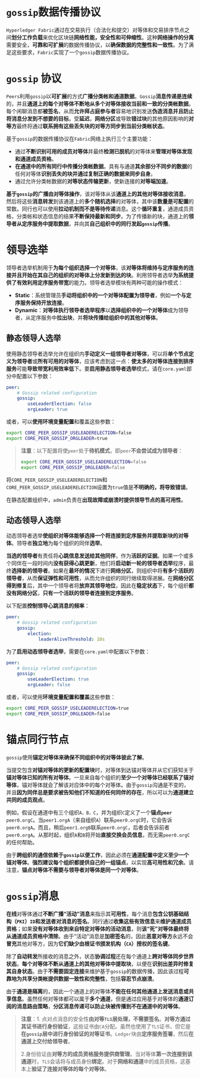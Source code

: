 # `gossip`数据传播协议

`Hyperledger Fabric`通过在交易执行（合法化和提交）对等体和交易排序节点之间**划分工作负载**来优化区块链**网络性能，安全性和可伸缩性**。这种**网络操作的分离**需要安全，**可靠和可扩展**的数据传播协议，以**确保数据的完整性和一致性**。为了满足这些要求，`Fabric`实现了一个`gossip`数据传播协议。

# `gossip` 协议

`Peers`利用`gossip`以**可扩展**的方式**广播分类帐和通道数据**。`Gossip`**消息传递是连续**的，并且**通道上的每个对等体不断地从多个对等体接收当前和一致的分类帐数据**。每个闲聊消息都**被签名**，从而**允许拜占庭参与者**容易地识别发送**伪造消息并且防止将消息分发到不想要的目标**。受**延迟**，**网络分区**或导致**错过块**的其他原因影响的**对等方**最终将通过**联系拥有这些丢失块的对等方同步到当前分类帐状态**。

基于`gossip`的数据传播协议在`Fabric`网络上执行三个主要功能：

+ 通过**不断识别可用的成员对等体**并最终**检测已脱机**的对等体来**管理对等体发现和通道成员资格**。
+ **在通道中的所有同行中传播分类帐数据**。具有与通道**其余部分不同步的数据**的任何对等体**识别丢失的块并通过复制正确的数据来同步自身**。
+ 通过允许分类帐数据的**对等状态传输更新**，使新连接的**对等端加速**。

**基于`gossip`的广播由对等体操作**，该对等体从该**通道上的其他对等体接收消息**，然后将这些**消息转发**到该通道上的**多个随机选择**的对等体，其中该**数量是可配置**的常数。同行也可以使用**拉动机制而不是等待传递**消息。这个**循环重复**，通道成员资格，分类帐和状态信息的结果**不断保持最新和同步**。为了传播新的块，通道上的**领导者从定序服务中提取数据**，并向其**自己组织中的同行发起`gossip`传播**。

# 领导选举

领导者选举机制用于**为每个组织选择一个对等体**，该**对等体将维持与定序服务的连接并且开始在其自己的组织的对等体上分发新到达的块**。利用领导者选举**为系统提供了有效利用定序服务带宽**的能力。领导者选举模块有两种可能的操作模式：

+ **Static**：系统管理员**手动将组织中的一个对等体配置为领导者**，例如**一个与定序服务保持开放连接**。
+ **Dynamic**：**对等体执行领导者选举程序**以**选择组织中的一个对等体**成为领导者，从定序服务中**拉出块**，并**将块传播给组织中的其他对等体**。

## 静态领导人选举

使用静态领导者选举允许在组织内**手动定义一组领导者对等体**，可以将**单个节点定义为领导者**或**所有可用的对等体**，应该考虑到这一点：**使太多的对等体连接到排序服务**可能**导致带宽利用效率低**下。要**启用静态领导者选举**模式，请在`core.yaml`部分中配置以下参数：

```yaml
peer:
    # Gossip related configuration
    gossip:
        useLeaderElection: false
        orgLeader: true
```

或者，可以**使用环境变量配置**和覆盖这些参数：

```sh
export CORE_PEER_GOSSIP_USELEADERELECTION=false
export CORE_PEER_GOSSIP_ORGLEADER=true
```

> **注意**：以下配置将使`peer`处于**待机模式**，即`peer`**不会尝试成为领导者**：
>
> ```sh
> export CORE_PEER_GOSSIP_USELEADERELECTION=false
> export CORE_PEER_GOSSIP_ORGLEADER=false
> ```

将`CORE_PEER_GOSSIP_USELEADERELECTION`和`CORE_PEER_GOSSIP_USELEADERELECTION`设置为`true`值是**不明确的，将导致错误**。

在静态配置组织中，`admin`负责在**出现故障或崩溃时提供领导节点的高可用性**。

## 动态领导人选举

动态领导者选举**使组织对等体能够选择一个将连接到定序服务并提取新块的对等体**。领导者**独立地**为每个组织的同伴**选举**。

**当选的领导者**有责任将**心跳信息发送给其他同伴**，作为**活跃的证据**。如果一个或多个同伴在一段时间内**没有获得心跳更新**，他们将**启动新一轮的领导者选举**程序，最终**选择新的领导者**。如果在**最坏的情况**下进行**网络分区**，则组织中将**有多个活跃的领导者**，从而**保证弹性和可用性**，从而允许组织的同行继续取得进展。在**网络分区得到修复**后，其中一个领导者将**放弃其领导地位**，因此在**稳定状态**下，每个组织**都没有网络分区**，**只有一个活跃的领导者连接到定序服务**。

以下配置**控制领导心跳消息的频率**：

```yaml
peer:
    # Gossip related configuration
    gossip:
        election:
            leaderAliveThreshold: 10s
```

为了**启用动态领导者选举**，需要在`core.yaml`中配置以下参数：

```yml
peer:
    # Gossip related configuration
    gossip:
        useLeaderElection: true
        orgLeader: false
```

或者，可以使用**环境变量配置和覆盖**这些参数：

```sh
export CORE_PEER_GOSSIP_USELEADERELECTION=true
export CORE_PEER_GOSSIP_ORGLEADER=false
```

# 锚点同行节点

`gossip`使用**锚定对等体来确保不同组织中的对等体彼此了解**。

当提交包含**对锚对等体的更新的配置块**时，对等体到达锚对等体并从它们获知关于**锚对等体已知的所有对等体**。一旦来自每个组织的**至少一个对等体已经联系了锚对等体**，锚对等体就会了解该对应体中的每个对等体。由于`gossip`沟通是不变的，并且**因为同伴总是要求被告知他们不知道的任何同伴的存在**，所以可以为**通道建立共同的成员观点**。

例如，假设在通道中有三个组织`A，B，C`，并为组织`C`定义了一个**锚点`peer`** `peer0.orgC`。当`peer1.orgA`（来自组织`A`）联系`peer0.orgC`时，它会告诉`peer0.orgA`。而且，稍后`peer1.orgB`联系`peer0.orgC`，后者会告诉前者`peer0.orgA`。从那时起，组织`A`和`B`将开始**直接交换会员信息**，而无需`peer0.orgC`的任何帮助。

由于**跨组织的通信依赖于`gossip`以便工作**，因此必须在**通道配置中定义至少一个锚对等体**。**强烈建议每个组织都提供自己的一组锚点**，以实现**高可用性和冗余**。请注意，**锚点对等体不需要与领导者对等体是同一个对等体**。

# `gossip`消息

**在线**对等体通过**不断广播“活动”消息**来指示其**可用性**，每个消息**包含公钥基础结构（`PKI`）`ID`和发送者对消息的签名**。同行通过**收集这些有效信息**来**维护通道成员资格**；如果**没有对等体收到来自特定对等体的活动消息**，则**该“死”对等体最终将从通道成员资格中清除**。由于“活动”消息是**加密签名**的，因此**恶意对等方**永远不会**冒充**其他对等方，因为**它们缺少由根证书颁发机构（`CA`）授权的签名键**。

除了**自动转发**所接收的消息之外，状态**协调过程**还在每个通道上**跨对等体同步世界状态**。**每个对等体不断从通道上的其他对等体中提取块**，以便在**识别出差异时修复其自身状态**。由于**不需要固定连接**来维护基于`gossip`的数据传播，因此该过程**可靠地为共享分类帐提供数据一致性和完整性**，包括**容忍节点崩溃**。

由于**通道是隔离**的，因此一个通道上的对等体**不能在任何其他通道上发送消息或共享信息**。虽然任何对等体都可以属于**多个通道**，但是通过应用基于对等体的**通道订阅的消息路由策略**，**分区消息传递可以防止块被传播到不在通道中的对等体**。

> **注意**：1. 点对点消息的安全性**由对等`TLS`层处理，不需要签名**。**对等方通过其证书进行身份验证**，这些证书由`CA`分配。虽然也使用了`TLS`证书，但它是**在`gossip`层中进行身份验证的对等证书**。`Ledger`块由**定序服务签署**，然后**在通道上交付给领导者**。
>
> 2.身份验证由**对等方的成员资格服务提供商管理**。当对等体**第一次连接到该通道**时，`TLS`会话将与成员身份**绑定**。对于**网络和通道**中的成员资格，这基本上**验证了连接对等体的每个对等体**。

